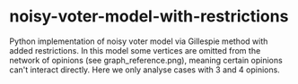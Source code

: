 # noisy-voter-model-with-restrictions

Python implementation of noisy voter model via Gillespie method with added restrictions. In this model some vertices are omitted from the network of opinions (see graph_reference.png), meaning certain opinions can't interact directly. Here we only analyse cases with 3 and 4 opinions.
